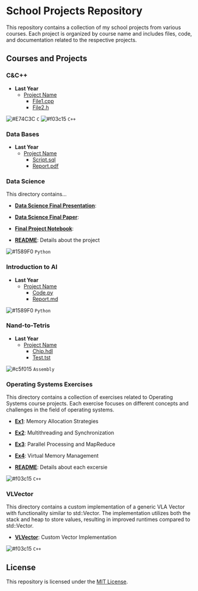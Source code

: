# School Projects Repository

This repository contains a collection of my school projects from various courses. Each project is organized by course name and includes files, code, and documentation related to the respective projects.

## Courses and Projects

### C&C++

- **Last Year**
  - [Project Name](C%26C%2B%2B/Last%20Year/Project%20Name)
    - [File1.cpp](C%26C%2B%2B/Last%20Year/Project%20Name/File1.cpp)
    - [File2.h](C%26C%2B%2B/Last%20Year/Project%20Name/File2.h)

![#E74C3C](https://via.placeholder.com/15/E74C3C/000000?text=+) `C`  ![#f03c15](https://via.placeholder.com/15/f03c15/000000?text=+) `C++`

### Data Bases

- **Last Year**
  - [Project Name](Data%20Bases/Last%20Year/Project%20Name)
    - [Script.sql](Data%20Bases/Last%20Year/Project%20Name/Script.sql)
    - [Report.pdf](Data%20Bases/Last%20Year/Project%20Name/Report.pdf)

### Data Science

This directory contains...

- **[Data Science Final Presentation](Data%20Science/Data%20Science%20Final%20Project.pptx)**: 

- **[Data Science Final Paper](Data%20Science/Data%20Science%20Final.docs)**: 

- **[Final Project Notebook](Data%20Science/main.ipynb)**: 

- **[README](Data%20Science/README.md)**: Details about the project

![#1589F0](https://via.placeholder.com/15/1589F0/000000?text=+) `Python`

### Introduction to AI

- **Last Year**
  - [Project Name](Introduction%20to%20AI/Last%20Year/Project%20Name)
    - [Code.py](Introduction%20to%20AI/Last%20Year/Project%20Name/Code.py)
    - [Report.md](Introduction%20to%20AI/Last%20Year/Project%20Name/Report.md)

![#1589F0](https://via.placeholder.com/15/1589F0/000000?text=+) `Python`

### Nand-to-Tetris

- **Last Year**
  - [Project Name](Nand-to-Tetris/Last%20Year/Project%20Name)
    - [Chip.hdl](Nand-to-Tetris/Last%20Year/Project%20Name/Chip.hdl)
    - [Test.tst](Nand-to-Tetris/Last%20Year/Project%20Name/Test.tst)
   
![#c5f015](https://via.placeholder.com/15/c5f015/000000?text=+) `Assembly`
 
### Operating Systems Exercises

This directory contains a collection of exercises related to Operating Systems course projects. Each exercise focuses on different concepts and challenges in the field of operating systems.

- **[Ex1](Operating%20Systems/Ex1)**: Memory Allocation Strategies

- **[Ex2](Operating%20Systems/Ex2)**: Multithreading and Synchronization

- **[Ex3](Operating%20Systems/Ex3)**: Parallel Processing and MapReduce

- **[Ex4](Operating%20Systems/Ex4)**: Virtual Memory Management

- **[README](Operating%20Systems/README.md)**: Details about each excersie

![#f03c15](https://via.placeholder.com/15/f03c15/000000?text=+) `C++`

### VLVector

This directory contains a custom implementation of a generic VLA Vector with functionality similar to std::Vector. The implementation utilizes both the stack and heap to store values, resulting in improved runtimes compared to std::Vector.

- **[VLVector](VLVector)**: Custom Vector Implementation

![#f03c15](https://via.placeholder.com/15/f03c15/000000?text=+) `C++`

## License

This repository is licensed under the [MIT License](LICENSE).
